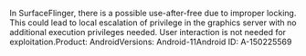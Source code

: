 In SurfaceFlinger, there is a possible use-after-free due to improper locking. This could lead to local escalation of privilege in the graphics server with no additional execution privileges needed. User interaction is not needed for exploitation.Product: AndroidVersions: Android-11Android ID: A-150225569